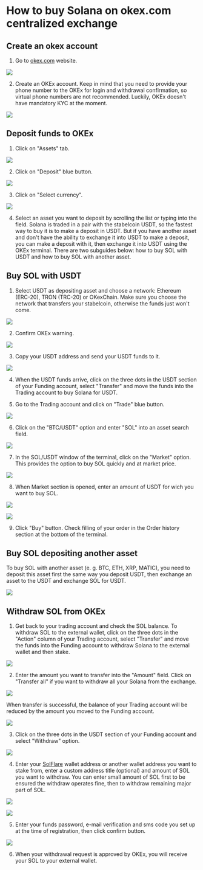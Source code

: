# How to buy Solana on okex.com centralized exchange

## Create an okex account

1. Go to [okex.com](https://www.okex.com/join/2995542) website. 

![](../../../.gitbook/assets/00_website_outlook.png)

2. Create an OKEx account. Keep in mind that you need to provide your phone number to the OKEx for login and withdrawal confirmation, so virtual phone numbers are not recommended. Luckily, OKEx doesn't have mandatory KYC at the moment.

![](../../../.gitbook/assets/01_welcome_screen.png)

## Deposit funds to OKEx

1. Click on "Assets" tab.

![](../../../.gitbook/assets/02_assets_section.png)

2. Click on "Deposit" blue button.

![](../../../.gitbook/assets/04_deposit_button.png)

3. Click on "Select currency".

![](../../../.gitbook/assets/05_select_currency.png)

4. Select an asset you want to deposit by scrolling the list or typing into the field. Solana is traded in a pair with the stabelcoin USDT, so the fastest way to buy it is to make a deposit in USDT. But if you have another asset and don't have the ability to exchange it into USDT to make a deposit, you can make a deposit with it, then exchange it into USDT using the OKEx terminal. There are two subguides below: how to buy SOL with USDT and how to buy SOL with another asset.

## Buy SOL with USDT

1. Select USDT as depositing asset and choose a network: Ethereum \(ERC-20\), TRON \(TRC-20\) or OKexChain. Make sure you choose the network that transfers your stabelcoin, otherwise the funds just won't come.

![](../../../.gitbook/assets/07_usdt_network_selection.png)

2. Confirm OKEx warning.

![](../../../.gitbook/assets/08_usdt_warning.png)

3. Copy your USDT address and send your USDT funds to it.

![](../../../.gitbook/assets/09_usdt_address.png)

4. When the USDT funds arrive, click on the three dots in the USDT section of your Funding account, select "Transfer" and move the funds into the Trading account to buy Solana for USDT.

5. Go to the Trading account and click on "Trade" blue button.

![](../../../.gitbook/assets/09_terminal_look.png)

6. Click on the "BTC/USDT" option and enter "SOL" into an asset search field.

![](../../../.gitbook/assets/10_sol_selection.png)

7. In the SOL/USDT window of the terminal, click on the "Market" option. This provides the option to buy SOL quickly and at market price.

![](../../../.gitbook/assets/12_sol_usdt_window.png)

8. When Market section is opened, enter an amount of USDT for wich you want to buy SOL.

![](../../../.gitbook/assets/13_sol_market_section.png)

![](../../../.gitbook/assets/13_usdt_amount_entering.png)

9. Click "Buy" button. Check filling of your order in the Order history section at the bottom of the terminal. 

## Buy SOL depositing another asset

To buy SOL with another asset \(e. g. BTC, ETH, XRP, MATIC\), you need to deposit this asset first the same way you deposit USDT, then exchange an asset to the USDT and exchange SOL for USDT.

![](../../../.gitbook/assets/06_matic_deposit.png)

## Withdraw SOL from OKEx

1. Get back to your trading account and check the SOL balance. To withdraw SOL to the external wallet, click on the three dots in the "Action" column of your Trading account, select "Transfer" and move the funds into the Funding account to withdraw Solana to the external wallet and then stake. 

![](../../../.gitbook/assets/22_sol_transfer_button.png)

2. Enter the amount you want to transfer into the "Amount" field. Click on "Transfer all" if you want to withdraw all your Solana from the exchange.

![](../../../.gitbook/assets/23_transfer_all_button_sol.png)

When transfer is successful, the balance of your Trading account will be reduced by the amount you moved to the Funding account.

![](../../../.gitbook/assets/23_sol_disappeared_from_trading_acc.png)

3. Click on the three dots in the USDT section of your Funding account and select "Withdraw" option.

![](../../../.gitbook/assets/25_sol_withdraw_button.png)

4. Enter your [SolFlare](https://solflare.com) wallet address or another wallet address you want to stake from, enter a custom address title \(optional\) and amount of SOL you want to withdraw. You can enter small amount of SOL first to be ensured the withdraw operates fine, then to withdraw remaining major part of SOL.

![](../../../.gitbook/assets/26_sol_withdrawal_screen.png)

![](../../../.gitbook/assets/27_withdrawal_screen_fullfilled.png)

5. Enter your funds password, e-mail verification and sms code you set up at the time of registration, then click confirm button.

![](../../../.gitbook/assets/29_withdrawal_completed_screen.png)

6. When your withdrawal request is approved by OKEx, you will receive your SOL to your external wallet.

